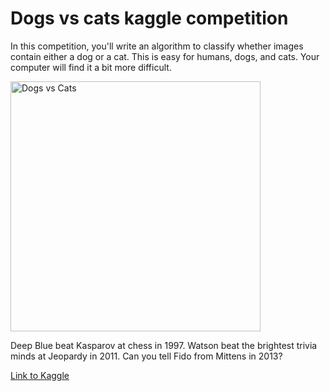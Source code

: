 Dogs vs cats kaggle competition
==============================

In this competition, you'll write an algorithm to classify whether images contain either a dog or a cat.  This is easy for humans, dogs, and cats. Your computer will find it a bit more difficult.

<img src="https://storage.googleapis.com/kaggle-competitions/kaggle/3362/media/woof_meow.jpg" alt="Dogs vs Cats" width="400" height="400">

Deep Blue beat Kasparov at chess in 1997.
Watson beat the brightest trivia minds at Jeopardy in 2011.
Can you tell Fido from Mittens in 2013?


[Link to Kaggle](https://www.kaggle.com/competitions/dogs-vs-cats/overview)
